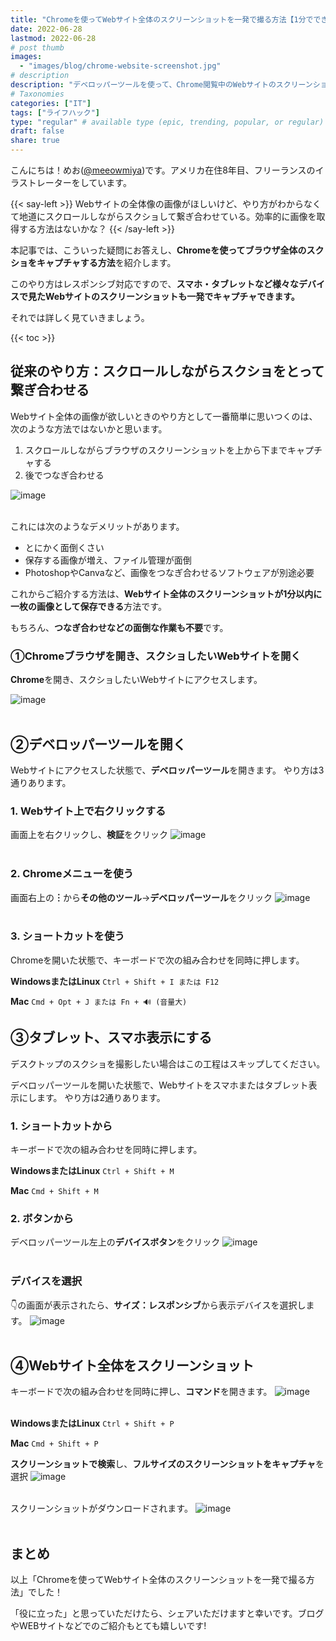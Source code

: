 ```yaml
---
title: "Chromeを使ってWebサイト全体のスクリーンショットを一発で撮る方法【1分でできる｜スクショ｜キャプチャ｜Webデザイン｜モックアップ｜レスポンシブ】"
date: 2022-06-28
lastmod: 2022-06-28
# post thumb
images:
  - "images/blog/chrome-website-screenshot.jpg"
# description
description: "デベロッパーツールを使って、Chrome閲覧中のWebサイトのスクリーンショットを一発で撮る方法を解説します。"
# Taxonomies
categories: ["IT"]
tags: ["ライフハック"]
type: "regular" # available type (epic, trending, popular, or regular)
draft: false
share: true
---
```

こんにちは！めお(<u><a href="https://twitter.com/meeowmiya" target="_blank">@meeowmiya</a></u>)です。アメリカ在住8年目、フリーランスのイラストレーターをしています。


{{< say-left >}}
Webサイトの全体像の画像がほしいけど、やり方がわからなくて地道にスクロールしながらスクショして繋ぎ合わせている。効率的に画像を取得する方法はないかな？
{{< /say-left >}}


本記事では、こういった疑問にお答えし、<span class="keiko-red">**Chromeを使ってブラウザ全体のスクショをキャプチャする方法**</span>を紹介します。

このやり方はレスポンシブ対応ですので、<span class="keiko-red">**スマホ・タブレットなど様々なデバイスで見たWebサイトのスクリーンショットも一発でキャプチャできます。**</span>


それでは詳しく見ていきましょう。

{{< toc >}}


## 従来のやり方：スクロールしながらスクショをとって繋ぎ合わせる

Webサイト全体の画像が欲しいときのやり方として一番簡単に思いつくのは、次のような方法ではないかと思います。

1. スクロールしながらブラウザのスクリーンショットを上から下までキャプチャする
2. 後でつなぎ合わせる

![image](../../images/blog-content/chrome-website-screenshot-0.jpg)<br><br>

これには次のようなデメリットがあります。

* とにかく面倒くさい
* 保存する画像が増え、ファイル管理が面倒
* PhotoshopやCanvaなど、画像をつなぎ合わせるソフトウェアが別途必要

これからご紹介する方法は、<span class="keiko-red">**Webサイト全体のスクリーンショットが1分以内に一枚の画像として保存できる**</span>方法です。

もちろん、<span class="keiko-red">**つなぎ合わせなどの面倒な作業も不要**</span>です。


### ①Chromeブラウザを開き、スクショしたいWebサイトを開く

<span class="keiko-red">**Chrome**</span>を開き、スクショしたいWebサイトにアクセスします。

![image](../../images/blog-content/chrome-website-screenshot-1.jpg)<br><br>

## ②デベロッパーツールを開く

Webサイトにアクセスした状態で、<span class="keiko-red">**デベロッパーツール**</span>を開きます。
やり方は3通りあります。

### 1. Webサイト上で右クリックする
画面上を右クリックし、<span class="keiko-red">**検証**</span>をクリック
![image](../../images/blog-content/chrome-website-screenshot-2.jpg)<br><br>

### 2. Chromeメニューを使う
画面右上の<span class="keiko-red">**︙**</span>から<span class="keiko-red">**その他のツール**</span>→<span class="keiko-red">**デベロッパーツール**</span>をクリック
![image](../../images/blog-content/chrome-website-screenshot-3.jpg)<br><br>

### 3. ショートカットを使う
Chromeを開いた状態で、キーボードで次の組み合わせを同時に押します。

**WindowsまたはLinux**
`Ctrl + Shift + I または F12`

**Mac**
`Cmd + Opt + J または Fn + 🔊 (音量大)`

## ③タブレット、スマホ表示にする

デスクトップのスクショを撮影したい場合はこの工程はスキップしてください。

デベロッパーツールを開いた状態で、Webサイトをスマホまたはタブレット表示にします。
やり方は2通りあります。

### 1. ショートカットから
キーボードで次の組み合わせを同時に押します。

**WindowsまたはLinux**
`Ctrl + Shift + M`

**Mac**
`Cmd + Shift + M`

### 2. ボタンから
デベロッパーツール左上の<span class="keiko-red">**デバイスボタン**</span>をクリック
![image](../../images/blog-content/chrome-website-screenshot-4.jpg)<br><br>

### デバイスを選択
👇の画面が表示されたら、<span class="keiko-red">**サイズ：レスポンシブ**</span>から表示デバイスを選択します。
![image](../../images/blog-content/chrome-website-screenshot-5.jpg)<br><br>

## ④Webサイト全体をスクリーンショット
キーボードで次の組み合わせを同時に押し、<span class="keiko-red">**コマンド**</span>を開きます。
![image](../../images/blog-content/chrome-website-screenshot-6.jpg)<br><br>

**WindowsまたはLinux**
`Ctrl + Shift + P`

**Mac**
`Cmd + Shift + P`

<span class="keiko-red">**スクリーンショットで検索**</span>し、<span class="keiko-red">**フルサイズのスクリーンショットをキャプチャ**</span>を選択
![image](../../images/blog-content/chrome-website-screenshot-7.jpg)<br><br>

スクリーンショットがダウンロードされます。
![image](../../images/blog-content/chrome-website-screenshot-8.jpg)<br><br>

## まとめ

以上「Chromeを使ってWebサイト全体のスクリーンショットを一発で撮る方法」でした！


「役に立った」と思っていただけたら、シェアいただけますと幸いです。ブログやWEBサイトなどでのご紹介もとても嬉しいです!

